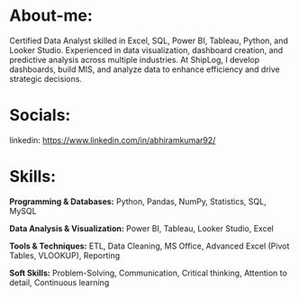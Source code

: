 # About-me:
Certified Data Analyst skilled in Excel, SQL, Power BI, Tableau, Python, and Looker Studio. Experienced in data visualization, dashboard creation, and predictive analysis across multiple industries. At ShipLog, I develop dashboards, build MIS, and analyze data to enhance efficiency and drive strategic decisions.
# Socials:
linkedin: https://www.linkedin.com/in/abhiramkumar92/
# Skills:
**Programming & Databases:** Python, Pandas, NumPy, Statistics, SQL, MySQL

**Data Analysis & Visualization:** Power BI, Tableau, Looker Studio, Excel

**Tools & Techniques:** ETL, Data Cleaning, MS Office, Advanced Excel (Pivot Tables, VLOOKUP), Reporting

**Soft Skills:** Problem-Solving, Communication, Critical thinking, Attention to detail, Continuous learning


